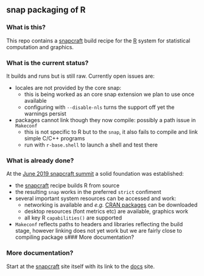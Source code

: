 
## snap packaging of R

### What is this?

This repo contains a [snapcraft](https://snapcraft.io) build recipe for the
[R](https://www.r-project.org) system for statistical computation and graphics.

### What is the current status?

It builds and runs but is still raw. Currently open issues are:

- locales are not provided by the core snap:
    - this is being worked as an core snap extension we plan to use once available
    - configuring with `--disable-nls` turns the support off yet the warnings persist
- packages cannot link though they now compile: possibly a path issue in `Makeconf`
    - this is not specific to R but to the `snap`, it also fails to compile and link simple C/C++ programs
    - run with `r-base.shell` to launch a shell and test there

### What is already done?

At the [June 2019 snapcraft summit](https://snapcraft.io/blog/2019/03/22/snapcraft-summit-montreal) a solid foundation was established:

- the [snapcraft](https://snapcraft.io) recipe builds R from source
- the resulting `snap` works in the preferred `strict` confiment
- several important system resources can be accessed and work:
   - networking is available and _e.g._ [CRAN packages](https://cran.r-project.org) can be downloaded
   - desktop resources (font metrics etc) are available, graphics work
   - all key R `capabilities()` are supported
- `Makeconf` reflects paths to headers and libraries reflecting the build stage,
however linking does not yet work but we are fairly close to compiling package
s### More documentation?

### More documentation?

Start at the [snapcraft](https://snapcraft.io) site itself with its link to the [docs](https://docs.snapcraft.io/) site.
